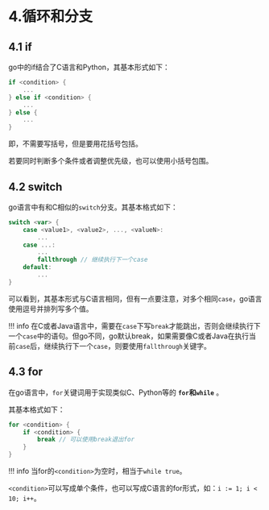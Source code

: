 # 4.循环和分支

## 4.1 if

go中的if结合了C语言和Python，其基本形式如下：  
```go
if <condition> {
    ...
} else if <condition> {
    ...
} else {
    ...
}
```

即，不需要写括号，但是要用花括号包括。  

若要同时判断多个条件或者调整优先级，也可以使用小括号包围。  

## 4.2 switch

go语言中有和C相似的`switch`分支。其基本格式如下：  
```go
switch <var> {
    case <value1>, <value2>, ..., <valueN>:
        ...
    case ...:
        ...
        fallthrough // 继续执行下一个case
    default:
        ...
}
```

可以看到，其基本形式与C语言相同，但有一点要注意，对多个相同`case`，go语言使用逗号并排列写多个值。  

!!! info
    在C或者Java语言中，需要在`case`下写`break`才能跳出，否则会继续执行下一个`case`中的语句。但go不同，go默认break，如果需要像C或者Java在执行当前`case`后，继续执行下一个`case`，则要使用`fallthrough`关键字。

## 4.3 for

在go语言中，`for`关键词用于实现类似C、Python等的 **`for`和`while`** 。  

其基本格式如下：  
```go
for <condition> {
    if <condition> {
        break // 可以使用break退出for
    }
}
```

!!! info
    当for的`<condition>`为空时，相当于`while true`。

`<condition>`可以写成单个条件，也可以写成C语言的for形式，如：`i := 1; i < 10; i++`。  

